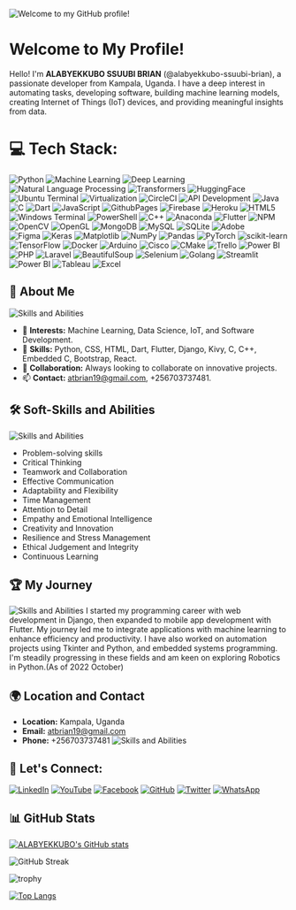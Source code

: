 <img src="https://user-images.githubusercontent.com/97894246/188414678-06418efe-f622-40ee-8a9c-a43dd2fc3969.gif" alt="Welcome to my GitHub profile!"></img>

# Welcome to My Profile!

Hello! I'm **ALABYEKKUBO SSUUBI BRIAN** (@alabyekkubo-ssuubi-brian), a passionate developer from Kampala, Uganda. I have a deep interest in automating tasks, developing software, building machine learning models, creating Internet of Things (IoT) devices, and providing meaningful insights from data. 

# 💻 Tech Stack:
![Python](https://img.shields.io/badge/python-3670A0?style=for-the-badge&logo=python&logoColor=ffdd54) 
![Machine Learning](https://img.shields.io/badge/Machine%20Learning-%23FF6F00.svg?style=for-the-badge&logo=machine-learning&logoColor=white) 
![Deep Learning](https://img.shields.io/badge/Deep%20Learning-%23780FFA.svg?style=for-the-badge&logo=deep-learning&logoColor=white) 
![Natural Language Processing](https://img.shields.io/badge/NLP-%234ea94b.svg?style=for-the-badge&logo=natural-language-processing&logoColor=white) 
![Transformers](https://img.shields.io/badge/Transformers-%23E34F26.svg?style=for-the-badge&logo=transformers&logoColor=white) 
![HuggingFace](https://img.shields.io/badge/HuggingFace-%23F7931E.svg?style=for-the-badge&logo=huggingface&logoColor=white) 
![Ubuntu Terminal](https://img.shields.io/badge/Ubuntu%20Terminal-E95420?style=for-the-badge&logo=ubuntu&logoColor=white)
![Virtualization](https://img.shields.io/badge/Virtualization-%23607088.svg?style=for-the-badge&logo=virtualization&logoColor=white) 
![CircleCI](https://img.shields.io/badge/CircleCI-%23343434.svg?style=for-the-badge&logo=circleci&logoColor=white) 
![API Development](https://img.shields.io/badge/API%20Development-%2343853D.svg?style=for-the-badge&logo=api-development&logoColor=white)
![Java](https://img.shields.io/badge/java-%23ED8B00.svg?style=for-the-badge&logo=openjdk&logoColor=white) 
![C](https://img.shields.io/badge/c-%2300599C.svg?style=for-the-badge&logo=c&logoColor=white) 
![Dart](https://img.shields.io/badge/dart-%230175C2.svg?style=for-the-badge&logo=dart&logoColor=white) 
![JavaScript](https://img.shields.io/badge/javascript-%23323330.svg?style=for-the-badge&logo=javascript&logoColor=%23F7DF1E) 
![GithubPages](https://img.shields.io/badge/github%20pages-121013?style=for-the-badge&logo=github&logoColor=white) 
![Firebase](https://img.shields.io/badge/firebase-%23039BE5.svg?style=for-the-badge&logo=firebase) 
![Heroku](https://img.shields.io/badge/heroku-%23430098.svg?style=for-the-badge&logo=heroku&logoColor=white) 
![HTML5](https://img.shields.io/badge/html5-%23E34F26.svg?style=for-the-badge&logo=html5&logoColor=white) 
![Windows Terminal](https://img.shields.io/badge/Windows%20Terminal-%234D4D4D.svg?style=for-the-badge&logo=windows-terminal&logoColor=white) 
![PowerShell](https://img.shields.io/badge/PowerShell-%235391FE.svg?style=for-the-badge&logo=powershell&logoColor=white) 
![C++](https://img.shields.io/badge/c++-%2300599C.svg?style=for-the-badge&logo=c%2B%2B&logoColor=white) 
![Anaconda](https://img.shields.io/badge/Anaconda-%2344A833.svg?style=for-the-badge&logo=anaconda&logoColor=white) 
![Flutter](https://img.shields.io/badge/Flutter-%2302569B.svg?style=for-the-badge&logo=Flutter&logoColor=white) 
![NPM](https://img.shields.io/badge/NPM-%23CB3837.svg?style=for-the-badge&logo=npm&logoColor=white)  
![OpenCV](https://img.shields.io/badge/opencv-%23white.svg?style=for-the-badge&logo=opencv&logoColor=white) 
![OpenGL](https://img.shields.io/badge/OpenGL-%23FFFFFF.svg?style=for-the-badge&logo=opengl) 
![MongoDB](https://img.shields.io/badge/MongoDB-%234ea94b.svg?style=for-the-badge&logo=mongodb&logoColor=white) 
![MySQL](https://img.shields.io/badge/mysql-%2300000f.svg?style=for-the-badge&logo=mysql&logoColor=white) 
![SQLite](https://img.shields.io/badge/sqlite-%2307405e.svg?style=for-the-badge&logo=sqlite&logoColor=white) 
![Adobe](https://img.shields.io/badge/adobe-%23FF0000.svg?style=for-the-badge&logo=adobe&logoColor=white)  
![Figma](https://img.shields.io/badge/figma-%23F24E1E.svg?style=for-the-badge&logo=figma&logoColor=white) 
![Keras](https://img.shields.io/badge/Keras-%23D00000.svg?style=for-the-badge&logo=Keras&logoColor=white) 
![Matplotlib](https://img.shields.io/badge/Matplotlib-%23ffffff.svg?style=for-the-badge&logo=Matplotlib&logoColor=black) 
![NumPy](https://img.shields.io/badge/numpy-%23013243.svg?style=for-the-badge&logo=numpy&logoColor=white) 
![Pandas](https://img.shields.io/badge/pandas-%23150458.svg?style=for-the-badge&logo=pandas&logoColor=white) 
![PyTorch](https://img.shields.io/badge/PyTorch-%23EE4C2C.svg?style=for-the-badge&logo=PyTorch&logoColor=white) 
![scikit-learn](https://img.shields.io/badge/scikit--learn-%23F7931E.svg?style=for-the-badge&logo=scikit-learn&logoColor=white) 
![TensorFlow](https://img.shields.io/badge/TensorFlow-%23FF6F00.svg?style=for-the-badge&logo=TensorFlow&logoColor=white) 
![Docker](https://img.shields.io/badge/docker-%230db7ed.svg?style=for-the-badge&logo=docker&logoColor=white) 
![Arduino](https://img.shields.io/badge/-Arduino-00979D?style=for-the-badge&logo=Arduino&logoColor=white) 
![Cisco](https://img.shields.io/badge/cisco-%23049fd9.svg?style=for-the-badge&logo=cisco&logoColor=black) 
![CMake](https://img.shields.io/badge/CMake-%23008FBA.svg?style=for-the-badge&logo=cmake&logoColor=white) 
![Trello](https://img.shields.io/badge/Trello-%23026AA7.svg?style=for-the-badge&logo=Trello&logoColor=white) 
![Power BI](https://img.shields.io/badge/Power%20BI-F2C811?style=for-the-badge&logo=power-bi&logoColor=white)
![PHP](https://img.shields.io/badge/PHP-777BB4?style=for-the-badge&logo=php&logoColor=white)
![Laravel](https://img.shields.io/badge/Laravel-%23FF2D20.svg?style=for-the-badge&logo=laravel&logoColor=white)
![BeautifulSoup](https://img.shields.io/badge/BeautifulSoup-3776AB?style=for-the-badge&logo=python&logoColor=white)
![Selenium](https://img.shields.io/badge/Selenium-43B02A?style=for-the-badge&logo=selenium&logoColor=white)
![Golang](https://img.shields.io/badge/Golang-%23E4D60F.svg?style=for-the-badge&logo=go&logoColor=white) 
![Streamlit](https://img.shields.io/badge/Streamlit-%23332F41.svg?style=for-the-badge&logo=streamlit&logoColor=white) 
![Power BI](https://img.shields.io/badge/Power%20BI-F2C811?style=for-the-badge&logo=power-bi&logoColor=white)
![Tableau](https://img.shields.io/badge/Tableau-%2300A1E4.svg?style=for-the-badge&logo=tableau&logoColor=white) 
![Excel](https://img.shields.io/badge/Excel-%23143701.svg?style=for-the-badge&logo=microsoft-excel&logoColor=white)


## 🌟 About Me
<img src="https://github.com/alabyekkubo-ssuubi-brian/alabyekkubo-ssuubi-brian/blob/main/R (1).gif" alt="Skills and Abilities"></img>
- 👀 **Interests:** Machine Learning, Data Science, IoT, and Software Development.
- 🌱 **Skills:** Python, CSS, HTML, Dart, Flutter, Django, Kivy, C, C++, Embedded C, Bootstrap, React.
- 💞️ **Collaboration:** Always looking to collaborate on innovative projects.
- 📫 **Contact:** [atbrian19@gmail.com](mailto:atbrian19@gmail.com), +256703737481.

## 🛠️ Soft-Skills and Abilities
<img src="https://github.com/alabyekkubo-ssuubi-brian/alabyekkubo-ssuubi-brian/blob/main/1365101-921132596.gif" alt="Skills and Abilities"></img>
- Problem-solving skills
- Critical Thinking
- Teamwork and Collaboration
- Effective Communication
- Adaptability and Flexibility
- Time Management
- Attention to Detail
- Empathy and Emotional Intelligence
- Creativity and Innovation
- Resilience and Stress Management
- Ethical Judgement and Integrity
- Continuous Learning


## 🏆 My Journey
<img src="https://github.com/alabyekkubo-ssuubi-brian/alabyekkubo-ssuubi-brian/blob/main/R.gif" alt="Skills and Abilities"></img>
I started my programming career with web development in Django, then expanded to mobile app development with Flutter. My journey led me to integrate applications with machine learning to enhance efficiency and productivity. I have also worked on automation projects using Tkinter and Python, and embedded systems programming. I'm steadily progressing in these fields and am keen on exploring Robotics in Python.(As of 2022 October)

## 🌍 Location and Contact

- **Location:** Kampala, Uganda
- **Email:** [atbrian19@gmail.com](mailto:atbrian19@gmail.com)
- **Phone:** +256703737481
<img src="https://github.com/alabyekkubo-ssuubi-brian/alabyekkubo-ssuubi-brian/blob/main/tenor.gif" alt="Skills and Abilities"></img>

## 🤝 Let's Connect:
[![LinkedIn](https://img.shields.io/badge/LinkedIn-%230077B5.svg?logo=linkedin&logoColor=white)](https://www.linkedin.com/in/brian-ssuubi-alabyekkubo-b3851323b)
[![YouTube](https://img.shields.io/badge/YouTube-%23FF0000.svg?logo=YouTube&logoColor=white)](https://youtube.com/@alabyekkubossuubibrian6427)
[![Facebook](https://img.shields.io/badge/Facebook-%231877F2.svg?logo=facebook&logoColor=white)](https://www.facebook.com/profile.php?id=100066431362210)
[![GitHub](https://img.shields.io/badge/GitHub-100000?style=flat&logo=github&logoColor=purple)](https://github.com/alabyekkubo-ssuubi-brian)
[![Twitter](https://img.shields.io/badge/Twitter-%231DA1F2.svg?logo=twitter&logoColor=white)](https://twitter.com/SsuubiBrian)
[![WhatsApp](https://img.shields.io/badge/WhatsApp-%2325D366.svg?logo=whatsapp&logoColor=white)](https://wa.me/+256703737481)


## 📊 GitHub Stats

[![ALABYEKKUBO's GitHub stats](https://github-readme-stats.vercel.app/api?username=alabyekkubo-ssuubi-brian)](https://github.com/anuraghazra/github-readme-stats)

![GitHub Streak](https://github-readme-streak-stats.herokuapp.com?user=alabyekkubo-ssuubi-brian&theme=cobalt&date_format=j%20M%5B%20Y%5D&background=000000&border=7536B2&stroke=9243DD&ring=89502D&fire=FF9554&currStreakNum=D280FF&sideNums=BC52FF&currStreakLabel=64EAE2&sideLabels=48A8A2&dates=A42EE5)

![trophy](https://github-profile-trophy.vercel.app/?username=alabyekkubo-ssuubi-brian&theme=onedark)

[![Top Langs](https://github-readme-stats.vercel.app/api/top-langs/?username=alabyekkubo-ssuubi-brian)](https://github.com/alabyekkubo-ssuubi-brian/github-readme-stats)

